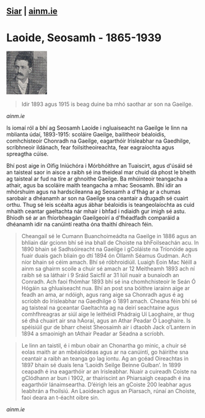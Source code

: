 [Siar](/daoine.xml) | [ainm.ie](https://www.ainm.ie/Bio.aspx?ID=25)
------------------
# Laoide,  Seosamh - 1865-1939

![](/pic/laoide.png)

> Idir 1893 agus 1915 is beag duine ba mhó saothar ar son na Gaeilge.

*ainm.ie*

Is iomaí ról a bhí ag Seosamh Laoide i ngluaiseacht na Gaeilge le linn na
mblianta údaí, 1893-1915: scoláire Gaeilge, bailitheoir béaloidis, comhchisteoir
Chonradh na Gaeilge, eagarthóir Irisleabhar na Gaedhilge, scríbhneoir ildánach,
fear foilsitheoireachta, fear eagraíochta agus spreagtha cúise.


Bhí post aige in Oifig Iniúchóra i Mórbhóithre an Tuaiscirt, agus d'úsáid
sé an taisteal saor in aisce a raibh sé ina theideal mar chuid dá phost le
bheith ag taisteal ar fud na tíre ar ghnoithe Gaeilge. Ba mhúinteoir
teangacha a athair, agus ba scoláire maith teangacha a mhac Seosamh. Bhí
idir an mhórshuim agus na hardscileanna ag Seosamh a d'fhág ar a chumas
sarobair a dhéanamh ar son na Gaeilge sna ceantair a dtugadh sé cuairt
orthu. Thug sé leis scéalta agus ábhar béaloidis is teangeolaíochta as cuid
mhaith ceantar gaeltachta nár mhair i bhfad i ndiaidh gur imigh sé astu.
Bhíodh sé ar an fhíorbheagán Gaeilgeoirí a d'fhéadfadh comparáid a dhéanamh
idir na canúintí reatha óna thaithí dhíreach féin.

> Cheangail sé le Cumann Buanchoimeádta na Gaeilge in 1886 agus an bhliain
dár gcionn bhí sé ina bhall de Choiste na bhFoilseachán acu. In 1890 bhain
sé Sadhsóireacht na Gaeilge i gColáiste na Tríonóide agus fuair duais gach
bliain go dtí 1894 ón Ollamh Séamus Gudman. Ach níor bhain sé céim amach.
Bhí sé róbhroidiúil. Luaigh Eoin Mac Néill a ainm sa ghairm scoile a chuir
sé amach ar 12 Meitheamh 1893 ach ní raibh sé sa láthair i 9 Sráid Saicfil
ar 31 Iúil nuair a bunaíodh an Conradh. Ach faoi fhómhar 1893 bhí sé ina
chomhchisteoir le Seán Ó Hógáin sa ghluaiseacht nua. Bhí an post sna
bóithre iarainn aige ar feadh an ama, ar ndóigh, agus rang aige sa Chonradh
agus é ag scríobh do Irisleabhar na Gaedhilge ó 1891 amach. Cheana féin bhí
sé ag taisteal na gceantar Gaeltachta ag na deirí seachtaine agus
comhfhreagras ar siúl aige le leithéidí Phádraig Uí Laoghaire, ar thug sé
dhá chuairt air sna hAoraí, agus an Athar Peadar Ó Laoghaire. Is spéisiúil
gur de bharr cheist Sheosaimh air i dtaobh Jack o’Lantern in 1894 a
smaoinigh an tAthair Peadar ar Séadna a scríobh.

> Le linn an taistil, é i mbun obair an Chonartha go minic, a chuir sé
eolas maith ar an mbéaloideas agus ar na canúintí, go háirithe sna ceantair
a raibh an teanga go lag iontu. Ag an gcéad Oireachtas in 1897 bhain sé
duais lena ‘Laoidh Seilge Beinne Gulban’. In 1899 ceapadh é ina eagarthóir
ar an Irisleabhar. Nuair a cuireadh Coiste na gClódhann ar bun i 1902, ar
thairiscint an Phiarsaigh ceapadh é ina eagarthóir lánaimseartha. D’éirigh
leis an gCoiste 200 leabhar agus leabhrán a fhoilsiú. An Laoideach agus an
Piarsach, rúnaí an Choiste, faoi deara an t-éacht oibre sin.

*ainm.ie*
